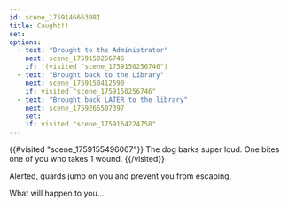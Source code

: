 ```yaml
---
id: scene_1759146663981
title: Caught!!
set:
options:
  - text: "Brought to the Administrator"
    next: scene_1759150256746
    if: !(visited "scene_1759150256746")
  - text: "Brought back to the Library"
    next: scene_1759150412590
    if: visited "scene_1759150256746"
  - text: "Brought back LATER to the library"
    next: scene_1759265507397
    set:
    if: visited "scene_1759164224758"
---
```


{{#visited "scene_1759155496067"}}
  The dog barks super loud. One bites one of you who takes 1 wound.
{{/visited}}

Alerted, guards jump on you and prevent you from escaping. 

What will happen to you...